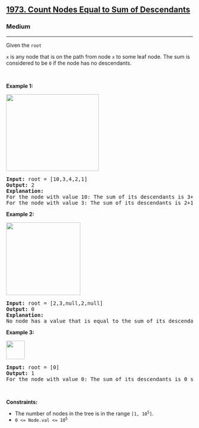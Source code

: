 <h2><a href="https://leetcode.com/problems/count-nodes-equal-to-sum-of-descendants/">1973. Count Nodes Equal to Sum of Descendants</a></h2><h3>Medium</h3><hr><div><p><font papago-translate="splitted">Given the </font><code>root</code></p>

<p><code>x</code><font papago-translate="splitted"> is any node that is on the path from node </font><code>x</code><font papago-translate="splitted"> to some leaf node. The sum is considered to be </font><code>0</code><font papago-translate="splitted"> if the node has no descendants.</font></p>

<p>&nbsp;</p>
<p><strong class="example">Example 1:</strong></p>
<img alt="" src="https://assets.leetcode.com/uploads/2021/08/17/screenshot-2021-08-17-at-17-16-50-diagram-drawio-diagrams-net.png" style="width: 250px; height: 207px;">
<pre><strong>Input:</strong> root = [10,3,4,2,1]
<strong>Output:</strong> 2
<strong>Explanation:</strong>
For the node with value 10: The sum of its descendants is 3+4+2+1 = 10.
For the node with value 3: The sum of its descendants is 2+1 = 3.
</pre>

<p><strong class="example">Example 2:</strong></p>
<img alt="" src="https://assets.leetcode.com/uploads/2021/08/17/screenshot-2021-08-17-at-17-25-21-diagram-drawio-diagrams-net.png" style="height: 196px; width: 200px;">
<pre><strong>Input:</strong> root = [2,3,null,2,null]
<strong>Output:</strong> 0
<strong>Explanation:</strong>
No node has a value that is equal to the sum of its descendants.
</pre>

<p><strong class="example">Example 3:</strong></p>
<img alt="" src="https://assets.leetcode.com/uploads/2021/08/17/screenshot-2021-08-17-at-17-23-53-diagram-drawio-diagrams-net.png" style="width: 50px; height: 50px;">
<pre><strong>Input:</strong> root = [0]
<strong>Output:</strong> 1
For the node with value 0: The sum of its descendants is 0 since it has no descendants.
</pre>

<p>&nbsp;</p>
<p><strong>Constraints:</strong></p>

<ul>
	<li><font papago-translate="splitted">The number of nodes in the tree is in the range </font><code>[1, 10<sup>5</sup>]</code><font papago-translate="splitted">.</font></li>
	<li><code>0 &lt;= Node.val &lt;= 10<sup>5</sup></code></li>
</ul>
</div>